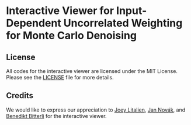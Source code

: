 # Interactive Viewer for Input-Dependent Uncorrelated Weighting for Monte Carlo Denoising

## License

All codes for the interactive viewer are licensed under the MIT License.
Please see the [LICENSE](LICENSE) file for more details.

## Credits

We would like to express our appreciation to [Joey Litalien](https://joeylitalien.github.io/), [Jan Novák](https://jannovak.info/), and [Benedikt Bitterli](https://benedikt-bitterli.me/) for the interactive viewer.